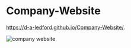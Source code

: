 # Company-Website
https://d-a-ledford.github.io/Company-Website/.

![company website](https://user-images.githubusercontent.com/26467304/27046602-13535016-4f73-11e7-9480-834e5bbdb1d7.png)



